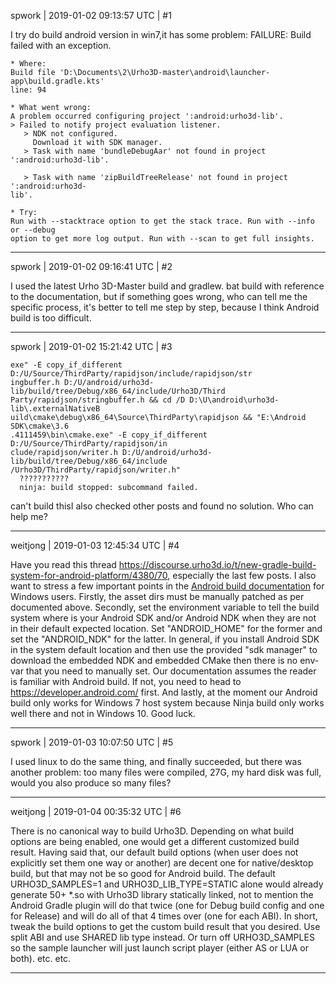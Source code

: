 spwork | 2019-01-02 09:13:57 UTC | #1

I try do build android version in win7,it has some problem:
    FAILURE: Build failed with an exception.

    * Where:
    Build file 'D:\Documents\2\Urho3D-master\android\launcher-app\build.gradle.kts'
    line: 94

    * What went wrong:
    A problem occurred configuring project ':android:urho3d-lib'.
    > Failed to notify project evaluation listener.
       > NDK not configured.
         Download it with SDK manager.
       > Task with name 'bundleDebugAar' not found in project ':android:urho3d-lib'.

       > Task with name 'zipBuildTreeRelease' not found in project ':android:urho3d-
    lib'.

    * Try:
    Run with --stacktrace option to get the stack trace. Run with --info or --debug
    option to get more log output. Run with --scan to get full insights.

-------------------------

spwork | 2019-01-02 09:16:41 UTC | #2

I used the latest Urho 3D-Master build and gradlew. bat build with reference to the documentation, but if something goes wrong, who can tell me the specific process, it's better to tell me step by step, because I think Android build is too difficult.

-------------------------

spwork | 2019-01-02 15:21:42 UTC | #3

    exe" -E copy_if_different D:/U/Source/ThirdParty/rapidjson/include/rapidjson/str
    ingbuffer.h D:/U/android/urho3d-lib/build/tree/Debug/x86_64/include/Urho3D/Third
    Party/rapidjson/stringbuffer.h && cd /D D:\U\android\urho3d-lib\.externalNativeB
    uild\cmake\debug\x86_64\Source\ThirdParty\rapidjson && "E:\Android SDK\cmake\3.6
    .4111459\bin\cmake.exe" -E copy_if_different D:/U/Source/ThirdParty/rapidjson/in
    clude/rapidjson/writer.h D:/U/android/urho3d-lib/build/tree/Debug/x86_64/include
    /Urho3D/ThirdParty/rapidjson/writer.h"
      ???????????
      ninja: build stopped: subcommand failed.
can't build thisI also checked other posts and found no solution. Who can help me?

-------------------------

weitjong | 2019-01-03 12:45:34 UTC | #4

Have you read this thread https://discourse.urho3d.io/t/new-gradle-build-system-for-android-platform/4380/70, especially the last few posts. I also want to stress a few important points in the [Android build documentation](https://urho3d.github.io/documentation/HEAD/_building.html#Building_Android) for Windows users. Firstly, the asset dirs must be manually patched as per documented above. Secondly, set the environment variable to tell the build system where is your Android SDK and/or Android NDK when they are not in their default expected location. Set "ANDROID_HOME" for the former and set the "ANDROID_NDK" for the latter. In general, if you install Android SDK in the system default location and then use the provided "sdk manager" to download the embedded NDK and embedded CMake then there is no env-var that you need to manually set. Our documentation assumes the reader is familiar with Android build. If not, you need to head to https://developer.android.com/ first. And lastly, at the moment our Android build only works for Windows 7 host system because Ninja build only works well there and not in Windows 10. Good luck.

-------------------------

spwork | 2019-01-03 10:07:50 UTC | #5

I used linux to do the same thing, and finally succeeded, but there was another problem: too many files were compiled, 27G, my hard disk was full, would you also produce so many files?

-------------------------

weitjong | 2019-01-04 00:35:32 UTC | #6

There is no canonical way to build Urho3D. Depending on what build options are being enabled, one would get a different customized build result. Having said that, our default build options (when user does not explicitly set them one way or another) are decent one for native/desktop build, but that may not be so good for Android build. The default URHO3D_SAMPLES=1 and URHO3D_LIB_TYPE=STATIC alone would already generate 50+ *.so with Urho3D library statically linked, not to mention the Android Gradle plugin will do that twice (one for Debug build config and one for Release) and will do all of that 4 times over (one for each ABI). In short, tweak the build options to get the custom build result that you desired. Use split ABI and use SHARED lib type instead. Or turn off URHO3D_SAMPLES so the sample launcher will just launch script player (either AS or LUA or both). etc. etc.

-------------------------

